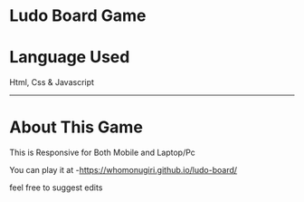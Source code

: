 # Ludo Board Game
 
 <h1>Language Used </h1>
 <p>Html, Css & Javascript</p>
<hr>
<h1>About This Game</h1>
<p>This is Responsive for Both Mobile and Laptop/Pc</p>

You can play it at
-https://whomonugiri.github.io/ludo-board/

feel free to suggest edits

